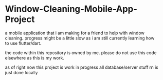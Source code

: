 # Window-Cleaning-Mobile-App-Project
a mobile application that i am making for a friend to help with window cleaning. progress might be a little slow as i am still currently learning how to use flutter/dart.


the code within this repository is owned by me. please do not use this code elsewhere as this is my work.

as of right now this project is work in progress
all database/server stuff rn is just done locally